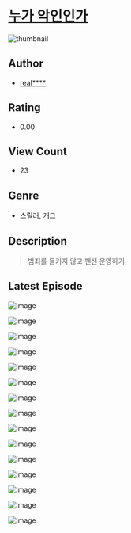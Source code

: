# [누가 악인인가](https://comic.naver.com/bestChallenge/list?titleId=811358)
![thumbnail](https://image-comic.pstatic.net/user_contents_data/challenge_comic/2023/05/25/upload_7149014030432352099_480x623.jpeg)

## Author
- [real****](https://comic.naver.com/artistTitle?id=367297)

## Rating
- 0.00

## View Count
- 23

## Genre
- 스릴러, 개그

## Description
> 범죄를 들키지 않고 펜션 운영하기


## Latest Episode
![image](https://image-comic.pstatic.net/user_contents_data/challenge_comic/2023/05/25/367297/upload_7089902979736691300.jpeg)

![image](https://image-comic.pstatic.net/user_contents_data/challenge_comic/2023/05/25/367297/upload_4123154535498004791.jpeg)

![image](https://image-comic.pstatic.net/user_contents_data/challenge_comic/2023/05/25/367297/upload_7292280404997059173.jpeg)

![image](https://image-comic.pstatic.net/user_contents_data/challenge_comic/2023/05/25/367297/upload_3978143258330161973.jpeg)

![image](https://image-comic.pstatic.net/user_contents_data/challenge_comic/2023/05/25/367297/upload_7220223699158917688.jpeg)

![image](https://image-comic.pstatic.net/user_contents_data/challenge_comic/2023/05/25/367297/upload_7090136299439415857.jpeg)

![image](https://image-comic.pstatic.net/user_contents_data/challenge_comic/2023/05/25/367297/upload_7292228538938438502.jpeg)

![image](https://image-comic.pstatic.net/user_contents_data/challenge_comic/2023/05/25/367297/upload_7293354403643732275.jpeg)

![image](https://image-comic.pstatic.net/user_contents_data/challenge_comic/2023/05/25/367297/upload_7363727580331270964.jpeg)

![image](https://image-comic.pstatic.net/user_contents_data/challenge_comic/2023/05/25/367297/upload_7234242683654857058.jpeg)

![image](https://image-comic.pstatic.net/user_contents_data/challenge_comic/2023/05/25/367297/upload_3618467685328052578.jpeg)

![image](https://image-comic.pstatic.net/user_contents_data/challenge_comic/2023/05/25/367297/upload_3846692245216781109.jpeg)

![image](https://image-comic.pstatic.net/user_contents_data/challenge_comic/2023/05/25/367297/upload_7293352437390467376.jpeg)

![image](https://image-comic.pstatic.net/user_contents_data/challenge_comic/2023/05/25/367297/upload_7017515746861594169.jpeg)

![image](https://image-comic.pstatic.net/user_contents_data/challenge_comic/2023/05/25/367297/upload_3544395798755424562.jpeg)
